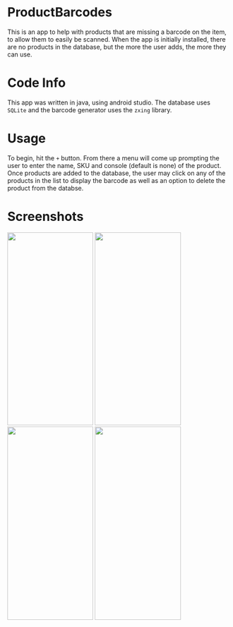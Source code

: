 # ProductBarcodes
This is an app to help with products that are missing a barcode on the item, to allow them to easily be scanned. When the app is initially installed, there are no products in the database, but the more the user adds, the more they can use. 

# Code Info
This app was written in java, using android studio. The database uses `SQLite` and the barcode generator uses the `zxing` library.

# Usage
To begin, hit the `+` button. From there a menu will come up prompting the user to enter the name, SKU and console (default is none) of the product. Once products are added to the database, the user may click on any of the products in the list to display the barcode as well as an option to delete the product from the databse. 

# Screenshots

<img src="https://i3.lensdump.com/i/gh5JpH.jpg" width="194.4" height="437.4"> <img src="https://i2.lensdump.com/i/gh5C1x.jpg" width="194.4" height="437.4">
<img src="https://i.lensdump.com/i/gh5QF1.jpg" width="194.4" height="437.4"> <img src="https://i1.lensdump.com/i/gh5kxk.jpg" width="194.4" height="437.4">

